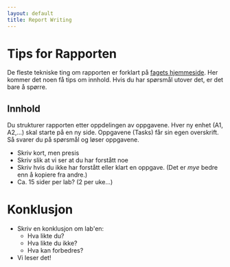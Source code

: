 ```yaml
---
layout: default
title: Report Writing
---
```


# Tips for Rapporten

De fleste tekniske ting om rapporten er forklart på [fagets hjemmeside]. Her kommer det noen få tips om innhold. Hvis du har spørsmål utover det, er det bare å spørre.

[fagets hjemmeside]: http://www.item.ntnu.no/studies/courses/ttm4175/rapport


## Innhold

Du strukturer rapporten etter oppdelingen av oppgavene. Hver ny enhet (A1, A2,...) skal starte på en ny side. Oppgavene (Tasks) får sin egen overskrift. Så svarer du på spørsmål og løser oppgavene.

* Skriv kort, men presis
* Skriv slik at vi ser at du har forstått noe
* Skriv hvis du ikke har forstått eller klart en oppgave. (Det er *mye* bedre enn å kopiere fra andre.)
* Ca. 15 sider per lab? (2 per uke...)


# Konklusjon

* Skriv en konklusjon om lab'en: 
  * Hva likte du?
  * Hva likte du ikke?
  * Hva kan forbedres?
* Vi leser det!



